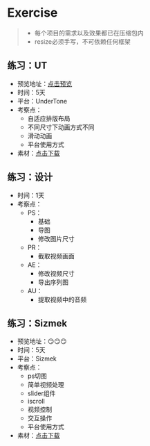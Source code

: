 # Exercise

> - 每个项目的需求以及效果都已在压缩包内
> - resize必须手写，不可依赖任何框架

## 练习：UT

- 预览地址：[点击预览](http://192.168.1.47/ut_test/mobile.html)
- 时间：5天
- 平台：UnderTone
- 考察点：
  - 自适应排版布局
  - 不同尺寸下动画方式不同
  - 滑动动画
  - 平台使用方式
- 素材：[点击下载](https://github.com/fpg-wx/training/raw/master/exercrise/ut.zip)


## 练习：设计

- 时间：1天
- 考察点：
  - PS：
    - 基础
    - 导图
    - 修改图片尺寸
  - PR：
    - 截取视频画面
  - AE：
    - 修改视频尺寸
    - 导出序列图
  - AU：
    - 提取视频中的音频

## 练习：Sizmek

- 预览地址：😏😏😏
- 时间：5天
- 平台：Sizmek
- 考察点：
  - ps切图
  - 简单视频处理
  - slider组件
  - iscroll
  - 视频控制
  - 交互操作
  - 平台使用方式
- 素材：[点击下载](https://github.com/fpg-wx/training/raw/master/exercrise/sizmek.zip)

